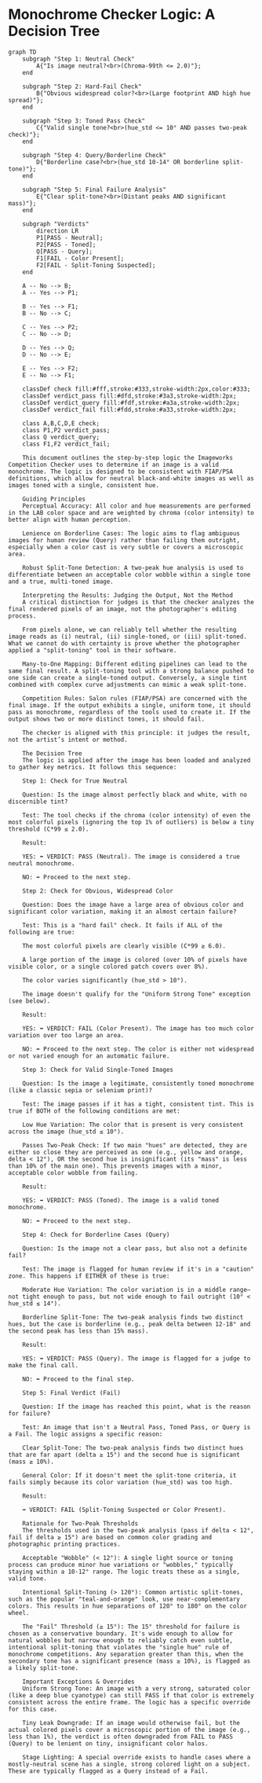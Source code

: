 # Monochrome Checker Logic: A Decision Tree

```mermaid
graph TD
    subgraph "Step 1: Neutral Check"
        A{"Is image neutral?<br>(Chroma-99th <= 2.0)"};
    end

    subgraph "Step 2: Hard-Fail Check"
        B{"Obvious widespread color?<br>(Large footprint AND high hue spread)"};
    end

    subgraph "Step 3: Toned Pass Check"
        C{"Valid single tone?<br>(hue_std <= 10° AND passes two-peak check)"};
    end

    subgraph "Step 4: Query/Borderline Check"
        D{"Borderline case?<br>(hue_std 10-14° OR borderline split-tone)"};
    end

    subgraph "Step 5: Final Failure Analysis"
        E{"Clear split-tone?<br>(Distant peaks AND significant mass)"};
    end

    subgraph "Verdicts"
        direction LR
        P1[PASS - Neutral];
        P2[PASS - Toned];
        Q[PASS - Query];
        F1[FAIL - Color Present];
        F2[FAIL - Split-Toning Suspected];
    end

    A -- No --> B;
    A -- Yes --> P1;

    B -- Yes --> F1;
    B -- No --> C;

    C -- Yes --> P2;
    C -- No --> D;

    D -- Yes --> Q;
    D -- No --> E;

    E -- Yes --> F2;
    E -- No --> F1;

    classDef check fill:#fff,stroke:#333,stroke-width:2px,color:#333;
    classDef verdict_pass fill:#dfd,stroke:#3a3,stroke-width:2px;
    classDef verdict_query fill:#fdf,stroke:#a3a,stroke-width:2px;
    classDef verdict_fail fill:#fdd,stroke:#a33,stroke-width:2px;

    class A,B,C,D,E check;
    class P1,P2 verdict_pass;
    class Q verdict_query;
    class F1,F2 verdict_fail;
```
        This document outlines the step-by-step logic the Imageworks Competition Checker uses to determine if an image is a valid monochrome. The logic is designed to be consistent with FIAP/PSA definitions, which allow for neutral black-and-white images as well as images toned with a single, consistent hue.

        Guiding Principles
        Perceptual Accuracy: All color and hue measurements are performed in the LAB color space and are weighted by chroma (color intensity) to better align with human perception.

        Lenience on Borderline Cases: The logic aims to flag ambiguous images for human review (Query) rather than failing them outright, especially when a color cast is very subtle or covers a microscopic area.

        Robust Split-Tone Detection: A two-peak hue analysis is used to differentiate between an acceptable color wobble within a single tone and a true, multi-toned image.

        Interpreting the Results: Judging the Output, Not the Method
        A critical distinction for judges is that the checker analyzes the final rendered pixels of an image, not the photographer's editing process.

        From pixels alone, we can reliably tell whether the resulting image reads as (i) neutral, (ii) single-toned, or (iii) split-toned. What we cannot do with certainty is prove whether the photographer applied a "split-toning" tool in their software.

        Many-to-One Mapping: Different editing pipelines can lead to the same final result. A split-toning tool with a strong balance pushed to one side can create a single-toned output. Conversely, a single tint combined with complex curve adjustments can mimic a weak split-tone.

        Competition Rules: Salon rules (FIAP/PSA) are concerned with the final image. If the output exhibits a single, uniform tone, it should pass as monochrome, regardless of the tools used to create it. If the output shows two or more distinct tones, it should fail.

        The checker is aligned with this principle: it judges the result, not the artist’s intent or method.

        The Decision Tree
        The logic is applied after the image has been loaded and analyzed to gather key metrics. It follows this sequence:

        Step 1: Check for True Neutral

        Question: Is the image almost perfectly black and white, with no discernible tint?

        Test: The tool checks if the chroma (color intensity) of even the most colorful pixels (ignoring the top 1% of outliers) is below a tiny threshold (C*99 ≤ 2.0).

        Result:

        YES: ➡️ VERDICT: PASS (Neutral). The image is considered a true neutral monochrome.

        NO: ➡️ Proceed to the next step.

        Step 2: Check for Obvious, Widespread Color

        Question: Does the image have a large area of obvious color and significant color variation, making it an almost certain failure?

        Test: This is a "hard fail" check. It fails if ALL of the following are true:

        The most colorful pixels are clearly visible (C*99 ≥ 6.0).

        A large portion of the image is colored (over 10% of pixels have visible color, or a single colored patch covers over 8%).

        The color varies significantly (hue_std > 10°).

        The image doesn't qualify for the "Uniform Strong Tone" exception (see below).

        Result:

        YES: ➡️ VERDICT: FAIL (Color Present). The image has too much color variation over too large an area.

        NO: ➡️ Proceed to the next step. The color is either not widespread or not varied enough for an automatic failure.

        Step 3: Check for Valid Single-Toned Images

        Question: Is the image a legitimate, consistently toned monochrome (like a classic sepia or selenium print)?

        Test: The image passes if it has a tight, consistent tint. This is true if BOTH of the following conditions are met:

        Low Hue Variation: The color that is present is very consistent across the image (hue_std ≤ 10°).

        Passes Two-Peak Check: If two main "hues" are detected, they are either so close they are perceived as one (e.g., yellow and orange, delta < 12°), OR the second hue is insignificant (its "mass" is less than 10% of the main one). This prevents images with a minor, acceptable color wobble from failing.

        Result:

        YES: ➡️ VERDICT: PASS (Toned). The image is a valid toned monochrome.

        NO: ➡️ Proceed to the next step.

        Step 4: Check for Borderline Cases (Query)

        Question: Is the image not a clear pass, but also not a definite fail?

        Test: The image is flagged for human review if it's in a "caution" zone. This happens if EITHER of these is true:

        Moderate Hue Variation: The color variation is in a middle range—not tight enough to pass, but not wide enough to fail outright (10° < hue_std ≤ 14°).

        Borderline Split-Tone: The two-peak analysis finds two distinct hues, but the case is borderline (e.g., peak delta between 12-18° and the second peak has less than 15% mass).

        Result:

        YES: ➡️ VERDICT: PASS (Query). The image is flagged for a judge to make the final call.

        NO: ➡️ Proceed to the final step.

        Step 5: Final Verdict (Fail)

        Question: If the image has reached this point, what is the reason for failure?

        Test: An image that isn't a Neutral Pass, Toned Pass, or Query is a Fail. The logic assigns a specific reason:

        Clear Split-Tone: The two-peak analysis finds two distinct hues that are far apart (delta ≥ 15°) and the second hue is significant (mass ≥ 10%).

        General Color: If it doesn't meet the split-tone criteria, it fails simply because its color variation (hue_std) was too high.

        Result:

        ➡️ VERDICT: FAIL (Split-Toning Suspected or Color Present).

        Rationale for Two-Peak Thresholds
        The thresholds used in the two-peak analysis (pass if delta < 12°, fail if delta ≥ 15°) are based on common color grading and photographic printing practices.

        Acceptable "Wobble" (< 12°): A single light source or toning process can produce minor hue variations or "wobbles," typically staying within a 10-12° range. The logic treats these as a single, valid tone.

        Intentional Split-Toning (> 120°): Common artistic split-tones, such as the popular "teal-and-orange" look, use near-complementary colors. This results in hue separations of 120° to 180° on the color wheel.

        The "Fail" Threshold (≥ 15°): The 15° threshold for failure is chosen as a conservative boundary. It's wide enough to allow for natural wobbles but narrow enough to reliably catch even subtle, intentional split-toning that violates the "single hue" rule of monochrome competitions. Any separation greater than this, when the secondary tone has a significant presence (mass ≥ 10%), is flagged as a likely split-tone.

        Important Exceptions & Overrides
        Uniform Strong Tone: An image with a very strong, saturated color (like a deep blue cyanotype) can still PASS if that color is extremely consistent across the entire frame. The logic has a specific override for this case.

        Tiny Leak Downgrade: If an image would otherwise fail, but the actual colored pixels cover a microscopic portion of the image (e.g., less than 1%), the verdict is often downgraded from FAIL to PASS (Query) to be lenient on tiny, insignificant color halos.

        Stage Lighting: A special override exists to handle cases where a mostly-neutral scene has a single, strong colored light on a subject. These are typically flagged as a Query instead of a Fail.
